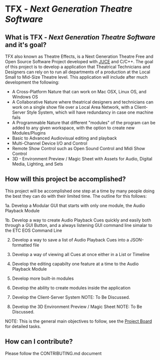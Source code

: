 # TFX - *Next Generation Theatre Software*

## What is TFX - *Next Generation Theatre Software* and it's goal?

TFX also known as Theatre Effects, is a Next Generation Theatre Free and Open Source Software Project developed with [JUCE](https://www.JUCE.com) and C/C++.  The goal of this project is to develop a application that Theatrical Technicians and Designers can rely on to run all departments of a production at the Local Small to Mid-Size Theatre level.  This application will include after much development the following:

- A Cross-Platform Nature that can work on Mac OSX, Linux OS, and Windows OS
- A Collaborative Nature where theatrical designers and technicians can work on a single show file over a Local Area Network, with a Client-Server Style System, which will have redundancy in case one machine fails
- A Programmable Nature that different "modules" of the program can be added to any given workspace, with the option to create new Modules/Plugins
- Basic to Advanced Audiovisual editing and playback
- Multi-Channel Device I/O and Control
- Remote Show Control such as Open Sound Control and Midi Show Control
- 3D - Environment Preview / Magic Sheet with Assets for Audio, Digital Media, Lighting, and Sets

## How will this project be accomplished?

This project will be accomplished one step at a time by many people doing the best they can do with their limited time.  The outline for this follows:

1a. Develop a Modular GUI that starts with only one module, the Audio Playback Module

1b. Develop a way to create Audio Playback Cues quickly and easily both through a GUI Button, 
and a always listening GUI command line simalar to the ETC EOS Command Line

2. Develop a way to save a list of Audio Playback Cues into a JSON-formatted file

3. Develop a way of viewing all Cues at once either in a List or Timeline

4. Develop the editing capabilty one feature at a time to the Audio Playback Module

5. Develop more built-in modules

6. Develop the ability to create modules inside the application

7. Develop the Client-Server System 
        NOTE:  To Be Discussed.
        
8. Develop the 3D Environment Preview / Magic Sheet 
        NOTE: To Be Discussed.
        
NOTE: This is the general main objectives to follow, see the [Project Board](https://github.com/ethanpvr18/TFX/projects/1) for detailed tasks.

## How can I contribute?

Please follow the CONTRIBUTING.md document

